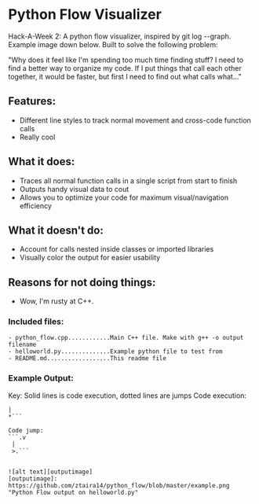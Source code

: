 Python Flow Visualizer
======================

Hack-A-Week 2: A python flow visualizer, inspired by git log --graph. Example
image down below. Built to solve the following problem: 

"Why does it feel like I'm spending too much time finding stuff? I need to
find a better way to organize my code. If I put things that call each other
together, it would be faster, but first I need to find out what calls
what..."

## Features:
- Different line styles to track normal movement and cross-code function calls
- Really cool

## What it does:
- Traces all normal function calls in a single script from start to finish
- Outputs handy visual data to cout
- Allows you to optimize your code for maximum visual/navigation efficiency

## What it doesn't do:
- Account for calls nested inside classes or imported libraries
- Visually color the output for easier usability

## Reasons for not doing things:
- Wow, I'm rusty at C++. 

### Included files:
```
- python_flow.cpp............Main C++ file. Make with g++ -o output filename
- helloworld.py..............Example python file to test from 
- README.md..................This readme file
```

### Example Output:
Key: Solid lines is code execution, dotted lines are jumps
Code execution:
```*
|
*```

Code jump:
```.v
 |
 >.```


![alt text][outputimage]
[outputimage]: https://github.com/ztaira14/python_flow/blob/master/example.png "Python Flow output on helloworld.py"
